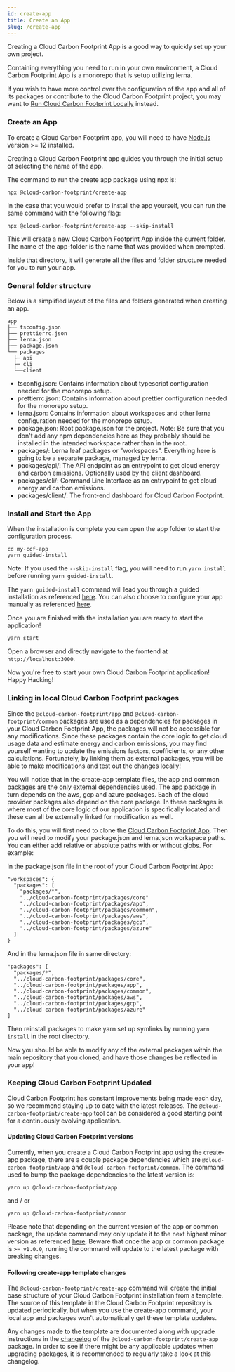 ```yaml
---
id: create-app
title: Create an App
slug: /create-app
---
```


Creating a Cloud Carbon Footprint App is a good way to quickly set up your own project.

Containing everything you need to run in your own environment, a Cloud Carbon Footprint App is a monorepo that is setup utilizing lerna.

If you wish to have more control over the configuration of the app and all of its packages or contribute to the Cloud Carbon Footprint project, you may want to [Run Cloud Carbon Footprint Locally](./GettingStarted.md#configuring-the-app-locally) instead.

### Create an App

To create a Cloud Carbon Footprint app, you will need to have [Node.js](https://nodejs.org/en/download/) version >= 12 installed.

Creating a Cloud Carbon Footprint app guides you through the initial setup of selecting the name of the app.

The command to run the create app package using npx is:

```
npx @cloud-carbon-footprint/create-app
```

In the case that you would prefer to install the app yourself, you can run the same command with the following flag:

```
npx @cloud-carbon-footprint/create-app --skip-install
```

This will create a new Cloud Carbon Footprint App inside the current folder. The name of the app-folder is the name that was provided when prompted.

Inside that directory, it will generate all the files and folder structure needed for you to run your app.

### General folder structure

Below is a simplified layout of the files and folders generated when creating an app.

```
app
├── tsconfig.json
├── prettierrc.json
├── lerna.json
├── package.json
└── packages
  ├─ api
  ├─ cli
  └──client
```

- tsconfig.json: Contains information about typescript configuration needed for the monorepo setup.
- prettierrc.json: Contains information about prettier configuration needed for the monorepo setup.
- lerna.json: Contains information about workspaces and other lerna configuration needed for the monorepo setup.
- package.json: Root package.json for the project. Note: Be sure that you don't add any npm dependencies here as they probably should be installed in the intended workspace rather than in the root.
- packages/: Lerna leaf packages or "workspaces". Everything here is going to be a separate package, managed by lerna.
- packages/api/: The API endpoint as an entrypoint to get cloud energy and carbon emissions. Optionally used by the client dashboard.
- packages/cli/: Command Line Interface as an entrypoint to get cloud energy and carbon emissions.
- packages/client/: The front-end dashboard for Cloud Carbon Footprint.

### Install and Start the App

When the installation is complete you can open the app folder to start the configuration process.

```
cd my-ccf-app
yarn guided-install
```

Note: If you used the `--skip-install` flag, you will need to run `yarn install` before running `yarn guided-install`.

The `yarn guided-install` command will lead you through a guided installation as referenced [here](./GettingStarted.md). You can also choose to configure your app manually as referenced [here](./AWS.md).

Once you are finished with the installation you are ready to start the application!

```
yarn start
```

Open a browser and directly navigate to the frontend at `http://localhost:3000`.

Now you're free to start your own Cloud Carbon Footprint application! Happy Hacking!

### Linking in local Cloud Carbon Footprint packages

Since the `@cloud-carbon-footprint/app` and  `@cloud-carbon-footprint/common` packages are used as a dependencies for packages in your Cloud Carbon Footprint App, the packages will not be accessible for any modifications. Since these packages contain the core logic to get cloud usage data and estimate energy and carbon emissions, you may find yourself wanting to update the emissions factors, coefficients, or any other calculations. Fortunately, by linking them as external packages, you will be able to make modifications and test out the changes locally!

You will notice that in the create-app template files, the app and common packages are the only external dependencies used. The app package in turn depends on the aws, gcp and azure packages.
Each of the cloud provider packages also depend on the core package. In these packages is where most of the core logic of our application is specifically located and these can all be externally linked for modification as well.

To do this, you will first need to clone the [Cloud Carbon Footprint App](https://github.com/cloud-carbon-footprint/cloud-carbon-footprint). Then you will need to modify your package.json and lerna.json workspace paths. You can either add relative or absolute paths with or without globs. For example:

In the package.json file in the root of your Cloud Carbon Footprint App:

```
"workspaces": {
  "packages": [
    "packages/*",
    "../cloud-carbon-footprint/packages/core"
    "../cloud-carbon-footprint/packages/app",
    "../cloud-carbon-footprint/packages/common",
    "../cloud-carbon-footprint/packages/aws",
    "../cloud-carbon-footprint/packages/gcp",
    "../cloud-carbon-footprint/packages/azure"
  ]
}
```

And in the lerna.json file in same directory:

```
"packages": [
  "packages/*",
  "../cloud-carbon-footprint/packages/core",
  "../cloud-carbon-footprint/packages/app",
  "../cloud-carbon-footprint/packages/common",
  "../cloud-carbon-footprint/packages/aws",
  "../cloud-carbon-footprint/packages/gcp",
  "../cloud-carbon-footprint/packages/azure"
]
```

Then reinstall packages to make yarn set up symlinks by running `yarn install` in the root directory.

Now you should be able to modify any of the external packages within the main repository that you cloned, and have those changes be reflected in your app!

### Keeping Cloud Carbon Footprint Updated

Cloud Carbon Footprint has constant improvements being made each day, so we recommend staying up to date with the latest releases. The `@cloud-carbon-footprint/create-app` tool can be considered a good starting point for a continuously evolving application.

#### Updating Cloud Carbon Footprint versions

Currently, when you create a Cloud Carbon Footprint app using the create-app package, there are a couple package dependencies which are `@cloud-carbon-footprint/app` and `@cloud-carbon-footprint/common`.
The command used to bump the package dependencies to the latest version is:

```
yarn up @cloud-carbon-footprint/app
```
and / or
```
yarn up @cloud-carbon-footprint/common
```

Please note that depending on the current version of the app or common package, the update command may only update it to the next highest minor version as referenced [here](https://classic.yarnpkg.com/en/docs/dependency-versions/#toc-caret-ranges). Beware that once the app or common package is `>= v1.0.0`, running the command will update to the latest package with breaking changes.

#### Following create-app template changes

The `@cloud-carbon-footprint/create-app` command will create the initial base structure of your Cloud Carbon Footprint installation from a template. The source of this template in the Cloud Carbon Footprint repository is updated periodically, but when you use the create-app command, your local app and packages won't automatically get these template updates.

Any changes made to the template are documented along with upgrade instructions in the [changelog](https://github.com/cloud-carbon-footprint/cloud-carbon-footprint/blob/trunk/packages/create-app/CHANGELOG.md) of the `@cloud-carbon-footprint/create-app` package. In order to see if there might be any applicable updates when upgrading packages, it is recommended to regularly take a look at this changelog.
